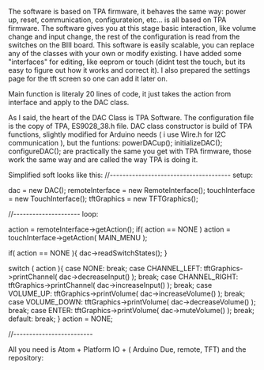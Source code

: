 The software is based on TPA firmware, it behaves the same way: power up, reset, communication, configurateion, etc... is all based on TPA firmware.
The software gives you at this stage basic interaction, like volume change and input change, the rest of the configuration is read from the switches on the BIII board.
This software is easily scalable, you can replace any of the classes with your own or modify existing.
I have added some "interfaces" for editing, like eeprom or touch (didnt test the touch, but its easy to figure out how it works and correct it).
I also prepared the settings page for the tft screen so one can add it later on.


Main function is literaly 20 lines of code, it just takes the action from interface and apply to the DAC class.


As I said, the heart of the DAC Class is TPA Software.
The configuration file is the copy of TPA, ES9028_38.h file.
DAC class constructor is build of TPA functions, slightly modified for Arduino needs ( i use Wire.h for I2C communication ), but the funtions:
powerDACup();
initializeDAC();
configureDAC();
are practically the same you get with TPA firmware, those work the same way and are called the way TPA is doing it.


Simplified soft looks like this:
//--------------------------------------
setup:

dac = new DAC();
remoteInterface = new RemoteInterface();
touchInterface = new TouchInterface();
tftGraphics = new TFTGraphics();

//---------------------
loop:

action = remoteInterface->getAction();
if( action == NONE )
action = touchInterface->getAction( MAIN_MENU );


if( action == NONE ){
dac->readSwitchStates();
}


switch ( action ){
case NONE:
break;
case CHANNEL_LEFT:
tftGraphics->printChannel( dac->decreaseInput() );
break;
case CHANNEL_RIGHT:
tftGraphics->printChannel( dac->increaseInput() );
break;
case VOLUME_UP:
tftGraphics->printVolume( dac->increaseVolume() );
break;
case VOLUME_DOWN:
tftGraphics->printVolume( dac->decreaseVolume() );
break;
case ENTER:
tftGraphics->printVolume( dac->muteVolume() );
break;
default:
break;
}
action = NONE;

//-------------------------


All you need is Atom + Platform IO + ( Arduino Due, remote, TFT) and the repository:

